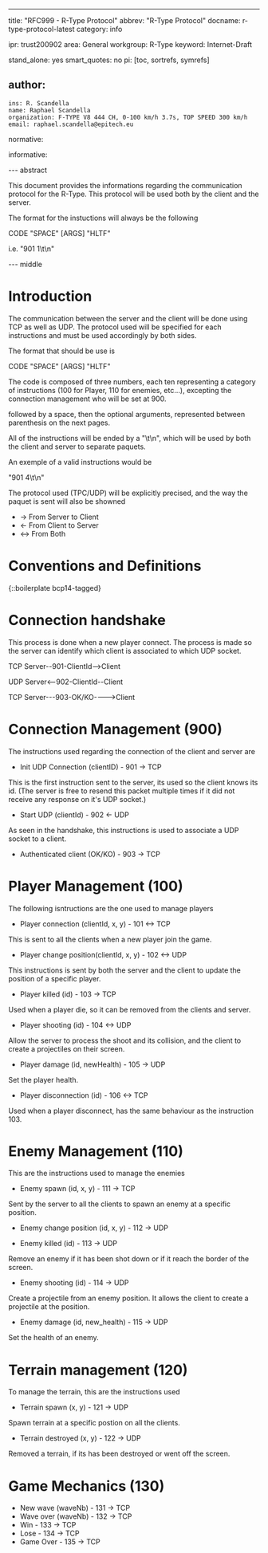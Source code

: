 ---
title: "RFC999 - R-Type Protocol"
abbrev: "R-Type Protocol"
docname: r-type-protocol-latest
category: info

ipr: trust200902
area: General
workgroup: R-Type
keyword: Internet-Draft

stand_alone: yes
smart_quotes: no
pi: [toc, sortrefs, symrefs]

author:
 -
    ins: R. Scandella
    name: Raphael Scandella
    organization: F-TYPE V8 444 CH, 0-100 km/h 3.7s, TOP SPEED 300 km/h
    email: raphael.scandella@epitech.eu

normative:

informative:


--- abstract

This document provides the informations regarding the communication protocol for the R-Type. This protocol will be used both by the client and the server.

The format for the instuctions will always be the following

CODE "SPACE" [ARGS] "HLTF"

i.e. "901 1\t\n"

--- middle

# Introduction

The communication between the server and the client will be done using TCP as well as UDP. The protocol used will be specified for each instructions and must be used accordingly by both sides.

The format that should be use is

CODE "SPACE" [ARGS] "HLTF"

The code is composed of three numbers, each ten representing a category of instructions (100 for Player, 110 for enemies, etc...), excepting the connection management who will be set at 900.

followed by a space, then the optional arguments, represented between parenthesis on the next pages.

All of the instructions will be ended by a "\t\n", which will be used by both the client and server to separate paquets.

An exemple of a valid instructions would be

"901 4\t\n"

The protocol used (TPC/UDP) will be explicitly precised, and the way the paquet is sent will also be showned

- -> From Server to Client
- <- From Client to Server
- <-> From Both


# Conventions and Definitions

{::boilerplate bcp14-tagged}

# Connection handshake

This process is done when a new player connect. The process is made so the server can identify which client is associated to which UDP socket.

TCP Server--901-ClientId-->Client

UDP Server<--902-ClientId--Client

TCP Server---903-OK/KO---->Client

# Connection Management (900)

The instructions used regarding the connection of the client and server are

- Init UDP Connection (clientID) - 901 -> TCP

This is the first instruction sent to the server, its used so the client knows its id. (The server is free to resend this packet multiple times if it did not receive any response on it's UDP socket.)

- Start UDP (clientId) - 902 <- UDP

As seen in the handshake, this instructions is used to associate a UDP socket to a client.

- Authenticated client (OK/KO) - 903 -> TCP


# Player Management (100)

The following isntructions are the one used to manage players

- Player connection (clientId, x, y) - 101 <-> TCP

This is sent to all the clients when a new player join the game.

- Player change position(clientId, x, y) - 102 <-> UDP

This instructions is sent by both the server and the client to update the position of a specific player.

- Player killed (id) - 103 -> TCP

Used when a player die, so it can be removed from the clients and server.

- Player shooting (id) - 104 <-> UDP

Allow the server to process the shoot and its collision, and the client to create a projectiles on their screen.

- Player damage (id, newHealth) - 105 -> UDP

Set the player health.

- Player disconnection (id) - 106 <-> TCP

Used when a player disconnect, has the same behaviour as the instruction 103.

# Enemy Management (110)

This are the instructions used to manage the enemies

- Enemy spawn (id, x, y) - 111 -> TCP

Sent by the server to all the clients to spawn an enemy at a specific position.

- Enemy change position (id, x, y) - 112 -> UDP

- Enemy killed (id) - 113 -> UDP

Remove an enemy if it has been shot down or if it reach the border of the screen.

- Enemy shooting (id) - 114 -> UDP

Create a projectile from an enemy position. It allows the client to create a projectile at the position.

- Enemy damage (id, new_health) - 115 -> UDP

Set the health of an enemy.

# Terrain management (120)

To manage the terrain, this are the instructions used

- Terrain spawn (x, y) - 121 -> UDP

Spawn terrain at a specific postion on all the clients.

- Terrain destroyed (x, y) - 122 -> UDP

Removed a terrain, if its has been destroyed or went off the screen.

# Game Mechanics (130)

- New wave (waveNb) - 131 -> TCP
- Wave over (waveNb) - 132 -> TCP
- Win - 133 -> TCP
- Lose - 134 -> TCP
- Game Over - 135 -> TCP
